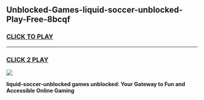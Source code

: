 
## Unblocked-Games-liquid-soccer-unblocked-Play-Free-8bcqf
<h3>
<a href="https://premium76.site?title=liquid-soccer-unblocked&ref=20M">CLICK TO PLAY</a></h3>
<hr>

<h3>
<a href="https://premium76.site?title=liquid-soccer-unblocked&ref=20M">CLICK 2 PLAY</a>
  
</h3>

<a href="https://premium76.site?title=liquid-soccer-unblocked&ref=19M"><img src="https://clearcache.store/games.png"></a>


**liquid-soccer-unblocked games unblocked: Your Gateway to Fun and Accessible Online Gaming**
